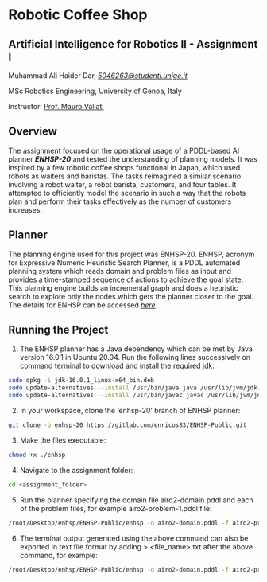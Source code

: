 # Robotic Coffee Shop

## Artificial Intelligence for Robotics II - Assignment I 
Muhammad Ali Haider Dar, _[5046263@studenti.unige.it](mailto:5046263@studenti.unige.it)_

MSc Robotics Engineering, University of Genoa, Italy

Instructor: [Prof. Mauro Vallati](https://pure.hud.ac.uk/en/persons/mauro-vallati)

## Overview

The assignment focused on the operational usage of a PDDL-based AI planner **_ENHSP-20_** and tested the understanding of planning models. It was inspired by a few robotic coffee shops functional in Japan, which used robots as waiters and baristas. The tasks reimagined a similar scenario involving a robot waiter, a robot barista, customers, and four tables. It attempted to efficiently model the scenario in such a way that the robots plan and perform their tasks effectively as the number of customers increases.

## Planner

The planning engine used for this project was ENHSP-20. ENHSP, acronym for Expressive Numeric Heuristic Search Planner, is a PDDL automated planning system which reads domain and problem files as input and provides a time-stamped sequence of actions to achieve the goal state. This planning engine builds an incremental graph and does a heuristic search to explore only the nodes which gets the planner closer to the goal. The details for ENHSP can be accessed _[here](https://sites.google.com/view/enhsp/)_.

## Running the Project

1. The ENHSP planner has a Java dependency which can be met by Java version 16.0.1 in Ubuntu 20.04. Run the following lines successively on command terminal to download and install the required jdk:
```bash
sudo dpkg -i jdk-16.0.1_linux-x64_bin.deb
sudo update-alternatives --install /usr/bin/java java /usr/lib/jvm/jdk-16.0.1/bin/java 1
sudo update-alternatives --install /usr/bin/javac javac /usr/lib/jvm/jdk-16.0.1/bin/javac 1
```

2. In your workspace, clone the ‘enhsp-20’ branch of ENHSP planner:
```bash 
git clone -b enhsp-20 https://gitlab.com/enricos83/ENHSP-Public.git
```

3. Make the files executable:
```bash
chmod +x ./enhsp
```

4. Navigate to the assignment folder:
```bash
cd <assignment_folder>
```

5. Run the planner specifying the domain file airo2-domain.pddl and each of the problem files, for example airo2-problem-1.pddl file:
```bash
/root/Desktop/enhsp/ENHSP-Public/enhsp -o airo2-domain.pddl -f airo2-problem-2.pddl
```

6. The terminal output generated using the above command can also be exported in text file format by adding > <file_name>.txt after the above command, for example:
```bash
/root/Desktop/enhsp/ENHSP-Public/enhsp -o airo2-domain.pddl -f airo2-problem-2.pddl > airo2-problem-2-output.txt
```
